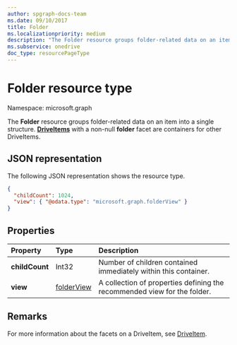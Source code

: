 ```yaml
---
author: spgraph-docs-team
ms.date: 09/10/2017
title: Folder
ms.localizationpriority: medium
description: "The Folder resource groups folder-related data on an item into a single structure. "
ms.subservice: onedrive
doc_type: resourcePageType
---
```


# Folder resource type

Namespace: microsoft.graph

The **Folder** resource groups folder-related data on an item into a single structure.
[**DriveItems**](driveitem.md) with a non-null **folder** facet are containers for other DriveItems.

## JSON representation

The following JSON representation shows the resource type.

<!-- {
  "blockType": "resource",
  "optionalProperties": [

  ],
  "@odata.type": "microsoft.graph.folder"
}-->

```json
{
  "childCount": 1024,
  "view": { "@odata.type": "microsoft.graph.folderView" }
}
```

## Properties

| Property       | Type           | Description
|:---------------|:---------------|:-------------------------------------------
| **childCount** | Int32          | Number of children contained immediately within this container.
| **view**       | [folderView][] | A collection of properties defining the recommended view for the folder.

## Remarks

For more information about the facets on a DriveItem, see [DriveItem][].

[folderView]: folderview.md
[DriveItem]: driveitem.md

<!-- {
  "type": "#page.annotation",
  "description": "The Folder facet describes properties of a folder",
  "keywords": "folder,item,facet",
  "section": "documentation",
  "tocPath": "Facets/Folder"
} -->

